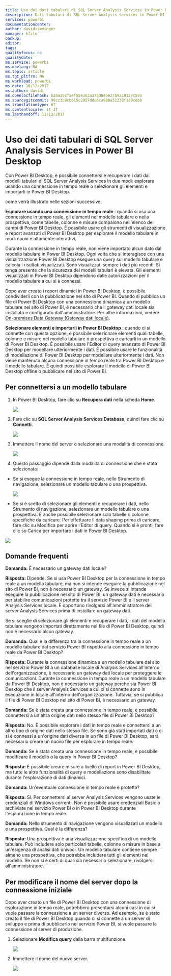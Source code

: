 ```yaml
---
title: Uso dei dati tabulari di SQL Server Analysis Services in Power BI Desktop
description: Dati tabulari di SQL Server Analysis Services in Power BI Desktop
services: powerbi
documentationcenter: 
author: davidiseminger
manager: kfile
backup: 
editor: 
tags: 
qualityfocus: no
qualitydate: 
ms.service: powerbi
ms.devlang: NA
ms.topic: article
ms.tgt_pltfrm: NA
ms.workload: powerbi
ms.date: 10/12/2017
ms.author: davidi
ms.openlocfilehash: b2aa30cf5ef55e362a37ad8e5e27b92c9127c595
ms.sourcegitcommit: 99cc3b9cb615c2957dde6ca908a51238f129cebb
ms.translationtype: HT
ms.contentlocale: it-IT
ms.lasthandoff: 11/13/2017
---
```

# <a name="using-analysis-services-tabular-data-in-power-bi-desktop"></a>Uso dei dati tabulari di SQL Server Analysis Services in Power BI Desktop
Con Power BI Desktop, è possibile connettersi e recuperare i dati dai modelli tabulari di SQL Server Analysis Services in due modi: esplorare usando una connessione in tempo reale o selezionare gli elementi e importarli in Power BI Desktop.

come verrà illustrato nelle sezioni successive.

**Esplorare usando una connessione in tempo reale** : quando si usa una connessione in tempo reale, gli elementi nel modello tabulare o nella prospettiva, come tabelle, colonne e misure compaiono nell'elenco dei campi di Power BI Desktop. È possibile usare gli strumenti di visualizzazione e report avanzati di Power BI Desktop per esplorare il modello tabulare in modi nuovi e altamente interattivi.

Durante la connessione in tempo reale, non viene importato alcun dato dal modello tabulare in Power BI Desktop. Ogni volta che si interagisce con una visualizzazione Power BI Desktop esegue una query sul modello tabulare e calcola i risultati visualizzati. Sono visualizzati sempre i dati più recenti. Si tenga presente che la sicurezza dei modelli tabulari è elevata. Gli elementi visualizzati in Power BI Desktop dipendono dalle autorizzazioni per il modello tabulare a cui si è connessi.

Dopo aver creato i report dinamici in Power BI Desktop, è possibile condividerli con la pubblicazione nel sito di Power BI. Quando si pubblica un file di Power BI Desktop con una connessione dinamica a un modello tabulare nel sito di Power BI, è necessario che il gateway dati locale sia installato e configurato dall'amministratore. Per altre informazioni, vedere [On-premises Data Gateway (Gateway dati locale)](service-gateway-onprem.md).

**Selezionare elementi e importarli in Power BI Desktop** : quando ci si connette con questa opzione, è possibile selezionare elementi quali tabelle, colonne e misure nel modello tabulare o prospettiva e caricarli in un modello di Power BI Desktop. È possibile usare l'Editor di query avanzato di Power BI Desktop per modellare ulteriormente i dati. È possibile usare le funzionalità di modellazione di Power BI Desktop per modellare ulteriormente i dati. Non viene mantenuta alcuna connessione in tempo reale tra Power BI Desktop e il modello tabulare. È quindi possibile esplorare il modello di Power BI Desktop offline o pubblicare nel sito di Power BI.

## <a name="to-connect-to-a-tabular-model"></a>Per connettersi a un modello tabulare
1. In Power BI Desktop, fare clic su **Recupera dati** nella scheda **Home**.
   
   ![](media/desktop-analysis-services-tabular-data/pbid_sqlas_getdata.png)
2. Fare clic su **SQL Server Analysis Services Database**, quindi fare clic su **Connetti**.
   
   ![](media/desktop-analysis-services-tabular-data/pbid_sqlas_getdata_as.png)
3. Immettere il nome del server e selezionare una modalità di connessione. 
   
   ![](media/desktop-analysis-services-tabular-data/pbid_sqlas_getdata_as_server.png)
4. Questo passaggio dipende dalla modalità di connessione che è stata selezionata:

* Se si esegue la connessione in tempo reale, nello Strumento di navigazione, selezionare un modello tabulare o una prospettiva.
  
  ![](media/desktop-analysis-services-tabular-data/pbid_sqlas_getdata_as_live.png)
* Se si è scelto di selezionare gli elementi e recuperare i dati, nello Strumento di navigazione, selezionare un modello tabulare o una prospettiva. È anche possibile selezionare solo tabelle o colonne specifiche da caricare. Per effettuare il data shaping prima di caricare, fare clic su Modifica per aprire l'Editor di query. Quando si è pronti, fare clic su Carica per importare i dati in Power BI Desktop.

![](media/desktop-analysis-services-tabular-data/pbid_sqlas_getdata_as_select.png)

## <a name="frequently-asked-questions"></a>Domande frequenti
**Domanda:** È necessario un gateway dati locale?

**Risposta:** Dipende. Se si usa Power BI Desktop per la connessione in tempo reale a un modello tabulare, ma non si intende eseguire la pubblicazione nel sito di Power BI, non è necessario un gateway. Se invece si intende eseguire la pubblicazione nel sito di Power BI, un gateway dati è necessario per stabilire comunicazioni protette tra il servizio Power BI e il server Analysis Services locale. È opportuno rivolgersi all'amministratore del server Analysis Services prima di installare un gateway dati.

Se si sceglie di selezionare gli elementi e recuperare i dati, i dati del modello tabulare vengono importati direttamente nel file di Power BI Desktop, quindi non è necessario alcun gateway.

**Domanda:** Qual è la differenza tra la connessione in tempo reale a un modello tabulare dal servizio Power BI rispetto alla connessione in tempo reale da Power BI Desktop?

**Risposta:** Durante la connessione dinamica a un modello tabulare dal sito nel servizio Power BI a un database locale di Analysis Services all'interno dell'organizzazione, è necessario un gateway dati locale per proteggere le comunicazioni. Durante la connessione in tempo reale a un modello tabulare da Power BI Desktop, non è necessario un gateway perché sia Power BI Desktop che il server Analysis Services a cui ci si connette sono in esecuzione in locale all'interno dell'organizzazione. Tuttavia, se si pubblica il file di Power BI Desktop nel sito di Power BI, è necessario un gateway.

**Domanda:** Se è stata creata una connessione in tempo reale, è possibile connettersi a un'altra origine dati nello stesso file di Power BI Desktop?

**Risposta:** No. È possibile esplorare i dati in tempo reale e connettersi a un altro tipo di origine dati nello stesso file. Se sono già stati importati dati o ci si è connessi a un'origine dati diversa in un file di Power BI Desktop, sarà necessario creare un nuovo file per esplorare in tempo reale.

**Domanda:** Se è stata creata una connessione in tempo reale, è possibile modificare il modello o la query in Power BI Desktop?

**Risposta:** È possibile creare misure a livello di report in Power BI Desktop, ma tutte le altre funzionalità di query e modellazione sono disabilitate durante l'esplorazione di dati dinamici.

**Domanda:** Un'eventuale connessione in tempo reale è protetta?

**Risposta:** Sì. Per connettersi al server Analysis Services vengono usate le credenziali di Windows correnti. Non è possibile usare credenziali Basic o archiviate nel servizio Power BI o in Power BI Desktop durante l'esplorazione in tempo reale.

**Domanda:** Nello strumento di navigazione vengono visualizzati un modello e una prospettiva. Qual è la differenza?

**Risposta:** Una prospettiva è una visualizzazione specifica di un modello tabulare. Può includere solo particolari tabelle, colonne o misure in base a un'esigenza di analisi dati univoci. Un modello tabulare contiene sempre almeno una prospettiva, che potrebbe includere tutti gli elementi nel modello. Se non si è certi di quali sia necessario selezionare, rivolgersi all'amministratore.

## <a name="to-change-the-server-name-after-initial-connection"></a>Per modificare il nome del server dopo la connessione iniziale
Dopo aver creato un file di Power BI Desktop con una connessione di esplorazione in tempo reale, potrebbero presentarsi alcuni casi in cui si vuole passare la connessione a un server diverso. Ad esempio, se è stato creato il file di Power BI Desktop quando ci si connette a un server di sviluppo e prima di pubblicarlo nel servizio Power BI, si vuole passare la connessione al server di produzione.

1. Selezionare **Modifica query** dalla barra multifunzione.
   
   ![](media/desktop-analysis-services-tabular-data/pbid_sqlas_chname_editquery.png)
2. Immettere il nome del nuovo server.
   
   ![](media/desktop-analysis-services-tabular-data/pbid_sqlas_chname_dialog.png)

